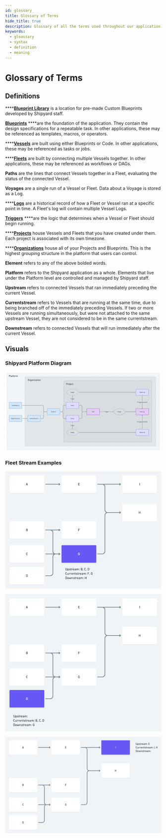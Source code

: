 ```yaml
---
id: glossary
title: Glossary of Terms
hide_title: true
description: Glossary of all the terms used throughout our application and documentation.
keywords:
  - gloassary
  - syntax
  - definition
  - meaning
---
```


# Glossary of Terms

## Definitions

\*\*\*\*[**Blueprint Library**](blueprint-library.md) is a location for pre-made Custom Blueprints developed by Shipyard staff.

[**Blueprints**](blueprints/) \*\*\*\*are the foundation of the application. They contain the design specifications for a repeatable task. In other applications, these may be referenced as templates, macros, or operators.

\*\*\*\*[**Vessels**](vessels/) are built using either Blueprints or Code. In other applications, these may be referenced as tasks or jobs.

\*\*\*\*[**Fleets**](fleets/) are built by connecting multiple Vessels together. In other applications, these may be referenced as workflows or DAGs.

**Paths** are the lines that connect Vessels together in a Fleet, evaluating the status of the connected Vessel.

**Voyages** are a single run of a Vessel or Fleet. Data about a Voyage is stored as a Log.

\*\*\*\*[**Logs**](logs/) are a historical record of how a Fleet or Vessel ran at a specific point in time. A Fleet's log will contain multiple Vessel Logs.

[**Triggers**](triggers/) \*\*\*\*are the logic that determines when a Vessel or Fleet should begin running.

\*\*\*\*[**Projects**](projects.md) house Vessels and Fleets that you have created under them. Each project is associated with its own timezone.

\*\*\*\*[**Organizations**](what-is-an-organization.md) house all of your Projects and Blueprints. This is the highest grouping structure in the platform that users can control.

**Element** refers to any of the above bolded words.

**Platform** refers to the Shipyard application as a whole. Elements that live under the Platform level are controlled and managed by Shipyard staff.

**Upstream** refers to connected Vessels that ran immediately preceding the current Vessel.

**Currentstream** refers to Vessels that are running at the same time, due to being branched off of the immediately preceding Vessels. If two or more Vessels are running simultaneously, but were not attached to the same upstream Vessel, they are not considered to be in the same currentstream.

**Downstream** refers to connected Vessels that will run immediately after the current Vessel.

## Visuals

### Shipyard Platform Diagram

![Structural Elements of the Shipyard Platform](.gitbook/assets/image_71.png)

### Fleet Stream Examples

![](.gitbook/assets/image_66.png)

![](.gitbook/assets/image_92.png)

![](.gitbook/assets/image_57.png)
